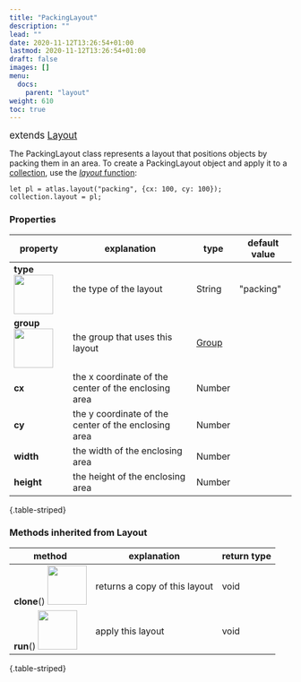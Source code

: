 ```yaml
---
title: "PackingLayout"
description: ""
lead: ""
date: 2020-11-12T13:26:54+01:00
lastmod: 2020-11-12T13:26:54+01:00
draft: false
images: []
menu:
  docs:
    parent: "layout"
weight: 610
toc: true
---
```


<span style="font-size:1.2em">extends [Layout](../layout/)</span><br>

The PackingLayout class represents a layout that positions objects by packing them in an area. To create a PackingLayout object and apply it to a [collection](../../group/collection/), use the [_layout_ function](../../global/func/):

    let pl = atlas.layout("packing", {cx: 100, cy: 100});
    collection.layout = pl;

### Properties
| property |  explanation   | type | default value |
| --- | --- | --- | --- |
|**type** <img width="70px" src="../../readonly.png"> | the type of the layout | String | "packing" | 
|**group** <img width="70px" src="../../readonly.png">| the group that uses this layout | [Group](../../group/group/) |  |
|**cx**| the x coordinate of the center of the enclosing area | Number |  |
|**cy**| the y coordinate of the center of the enclosing area | Number |  |
|**width**| the width of the enclosing area | Number |  |
|**height**| the height of the enclosing area | Number |  |
{.table-striped}

### Methods inherited from Layout
| method |  explanation   | return type |
| --- | --- | --- |
| **clone**() <img width="70px" src="../../overrides.png"> | returns a copy of this layout | void |
| **run**() <img width="70px" src="../../overrides.png"> | apply this layout | void |
{.table-striped}